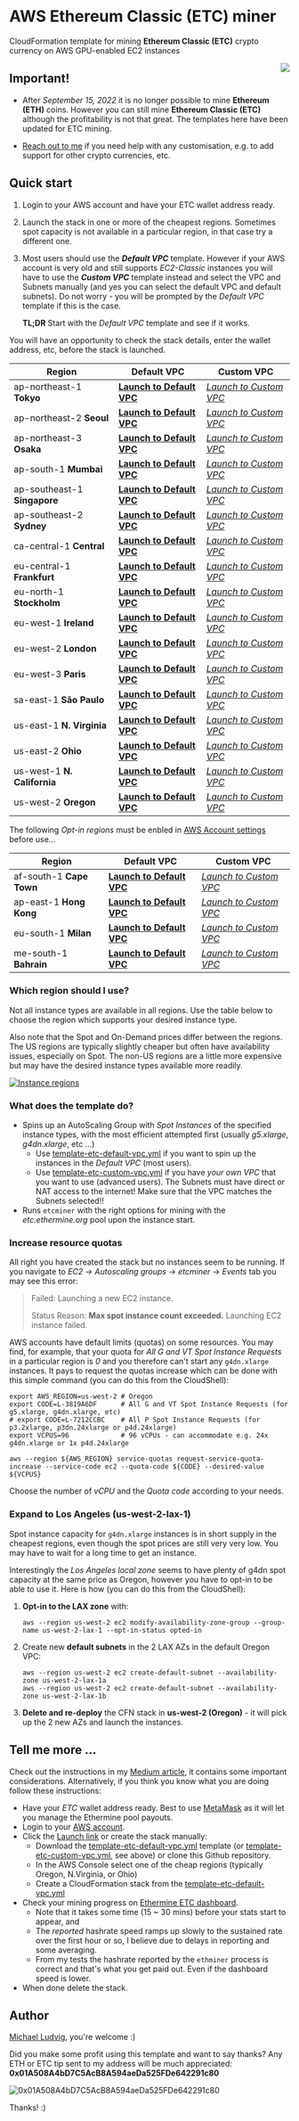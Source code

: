 # AWS Ethereum Classic (ETC) miner

CloudFormation template for mining **Ethereum Classic (ETC)** crypto currency on AWS GPU-enabled EC2 instances

<img align="right" src="https://upload.wikimedia.org/wikipedia/commons/thumb/0/05/Ethereum_logo_2014.svg/128px-Ethereum_logo_2014.svg.png"/>

## Important!

- After _September 15, 2022_ it is no longer possible to mine **Ethereum (ETH)** coins.
  However you can still mine **Ethereum Classic (ETC)** although the profitability is not that great.
  The templates here have been updated for ETC mining.

- [Reach out to me](../../issues) if you need help with any customisation, e.g. to add support for other crypto currencies, etc.

## Quick start

1. Login to your AWS account and have your ETC wallet address ready.
2. Launch the stack in one or more of the cheapest regions. Sometimes spot
   capacity is not available in a particular region, in that case try a different
   one.
3. Most users should use the _**Default VPC**_ template. However if your AWS account
   is very old and still supports _EC2-Classic_ instances
   you will have to use the _**Custom VPC**_ template instead and select the VPC
   and Subnets manually (and yes you can select the default VPC and default
   subnets). Do not worry - you will be prompted by the _Default VPC_ template if
   this is the case.

   **TL;DR** Start with the *Default VPC* template and see if it works.

You will have an opportunity to check the stack details, enter the wallet address, etc, before the stack is launched.

|Region|Default VPC|Custom VPC|
|------|-----------|----------|
|ap-northeast-1 **Tokyo**|[**Launch to Default VPC**](https://console.aws.amazon.com/cloudformation/home?region=ap-northeast-1#/stacks/new?stackName=etcminer&templateURL=https://s3.us-west-2.amazonaws.com/cnl4uehyq6/etcminer/template-etc-default-vpc.yml)|[_Launch to Custom VPC_](https://console.aws.amazon.com/cloudformation/home?region=ap-northeast-1#/stacks/new?stackName=etcminer&templateURL=https://s3.us-west-2.amazonaws.com/cnl4uehyq6/etcminer/template-etc-custom-vpc.yml)|
|ap-northeast-2 **Seoul**|[**Launch to Default VPC**](https://console.aws.amazon.com/cloudformation/home?region=ap-northeast-2#/stacks/new?stackName=etcminer&templateURL=https://s3.us-west-2.amazonaws.com/cnl4uehyq6/etcminer/template-etc-default-vpc.yml)|[_Launch to Custom VPC_](https://console.aws.amazon.com/cloudformation/home?region=ap-northeast-2#/stacks/new?stackName=etcminer&templateURL=https://s3.us-west-2.amazonaws.com/cnl4uehyq6/etcminer/template-etc-custom-vpc.yml)|
|ap-northeast-3 **Osaka**|[**Launch to Default VPC**](https://console.aws.amazon.com/cloudformation/home?region=ap-northeast-3#/stacks/new?stackName=etcminer&templateURL=https://s3.us-west-2.amazonaws.com/cnl4uehyq6/etcminer/template-etc-default-vpc.yml)|[_Launch to Custom VPC_](https://console.aws.amazon.com/cloudformation/home?region=ap-northeast-3#/stacks/new?stackName=etcminer&templateURL=https://s3.us-west-2.amazonaws.com/cnl4uehyq6/etcminer/template-etc-custom-vpc.yml)|
|ap-south-1 **Mumbai**|[**Launch to Default VPC**](https://console.aws.amazon.com/cloudformation/home?region=ap-south-1#/stacks/new?stackName=etcminer&templateURL=https://s3.us-west-2.amazonaws.com/cnl4uehyq6/etcminer/template-etc-default-vpc.yml)|[_Launch to Custom VPC_](https://console.aws.amazon.com/cloudformation/home?region=ap-south-1#/stacks/new?stackName=etcminer&templateURL=https://s3.us-west-2.amazonaws.com/cnl4uehyq6/etcminer/template-etc-custom-vpc.yml)|
|ap-southeast-1 **Singapore**|[**Launch to Default VPC**](https://console.aws.amazon.com/cloudformation/home?region=ap-southeast-1#/stacks/new?stackName=etcminer&templateURL=https://s3.us-west-2.amazonaws.com/cnl4uehyq6/etcminer/template-etc-default-vpc.yml)|[_Launch to Custom VPC_](https://console.aws.amazon.com/cloudformation/home?region=ap-southeast-1#/stacks/new?stackName=etcminer&templateURL=https://s3.us-west-2.amazonaws.com/cnl4uehyq6/etcminer/template-etc-custom-vpc.yml)|
|ap-southeast-2 **Sydney**|[**Launch to Default VPC**](https://console.aws.amazon.com/cloudformation/home?region=ap-southeast-2#/stacks/new?stackName=etcminer&templateURL=https://s3.us-west-2.amazonaws.com/cnl4uehyq6/etcminer/template-etc-default-vpc.yml)|[_Launch to Custom VPC_](https://console.aws.amazon.com/cloudformation/home?region=ap-southeast-2#/stacks/new?stackName=etcminer&templateURL=https://s3.us-west-2.amazonaws.com/cnl4uehyq6/etcminer/template-etc-custom-vpc.yml)|
|ca-central-1 **Central**|[**Launch to Default VPC**](https://console.aws.amazon.com/cloudformation/home?region=ca-central-1#/stacks/new?stackName=etcminer&templateURL=https://s3.us-west-2.amazonaws.com/cnl4uehyq6/etcminer/template-etc-default-vpc.yml)|[_Launch to Custom VPC_](https://console.aws.amazon.com/cloudformation/home?region=ca-central-1#/stacks/new?stackName=etcminer&templateURL=https://s3.us-west-2.amazonaws.com/cnl4uehyq6/etcminer/template-etc-custom-vpc.yml)|
|eu-central-1 **Frankfurt**|[**Launch to Default VPC**](https://console.aws.amazon.com/cloudformation/home?region=eu-central-1#/stacks/new?stackName=etcminer&templateURL=https://s3.us-west-2.amazonaws.com/cnl4uehyq6/etcminer/template-etc-default-vpc.yml)|[_Launch to Custom VPC_](https://console.aws.amazon.com/cloudformation/home?region=eu-central-1#/stacks/new?stackName=etcminer&templateURL=https://s3.us-west-2.amazonaws.com/cnl4uehyq6/etcminer/template-etc-custom-vpc.yml)|
|eu-north-1 **Stockholm**|[**Launch to Default VPC**](https://console.aws.amazon.com/cloudformation/home?region=eu-north-1#/stacks/new?stackName=etcminer&templateURL=https://s3.us-west-2.amazonaws.com/cnl4uehyq6/etcminer/template-etc-default-vpc.yml)|[_Launch to Custom VPC_](https://console.aws.amazon.com/cloudformation/home?region=eu-north-1#/stacks/new?stackName=etcminer&templateURL=https://s3.us-west-2.amazonaws.com/cnl4uehyq6/etcminer/template-etc-custom-vpc.yml)|
|eu-west-1 **Ireland**|[**Launch to Default VPC**](https://console.aws.amazon.com/cloudformation/home?region=eu-west-1#/stacks/new?stackName=etcminer&templateURL=https://s3.us-west-2.amazonaws.com/cnl4uehyq6/etcminer/template-etc-default-vpc.yml)|[_Launch to Custom VPC_](https://console.aws.amazon.com/cloudformation/home?region=eu-west-1#/stacks/new?stackName=etcminer&templateURL=https://s3.us-west-2.amazonaws.com/cnl4uehyq6/etcminer/template-etc-custom-vpc.yml)|
|eu-west-2 **London**|[**Launch to Default VPC**](https://console.aws.amazon.com/cloudformation/home?region=eu-west-2#/stacks/new?stackName=etcminer&templateURL=https://s3.us-west-2.amazonaws.com/cnl4uehyq6/etcminer/template-etc-default-vpc.yml)|[_Launch to Custom VPC_](https://console.aws.amazon.com/cloudformation/home?region=eu-west-2#/stacks/new?stackName=etcminer&templateURL=https://s3.us-west-2.amazonaws.com/cnl4uehyq6/etcminer/template-etc-custom-vpc.yml)|
|eu-west-3 **Paris**|[**Launch to Default VPC**](https://console.aws.amazon.com/cloudformation/home?region=eu-west-3#/stacks/new?stackName=etcminer&templateURL=https://s3.us-west-2.amazonaws.com/cnl4uehyq6/etcminer/template-etc-default-vpc.yml)|[_Launch to Custom VPC_](https://console.aws.amazon.com/cloudformation/home?region=eu-west-3#/stacks/new?stackName=etcminer&templateURL=https://s3.us-west-2.amazonaws.com/cnl4uehyq6/etcminer/template-etc-custom-vpc.yml)|
|sa-east-1 **São Paulo**|[**Launch to Default VPC**](https://console.aws.amazon.com/cloudformation/home?region=sa-east-1#/stacks/new?stackName=etcminer&templateURL=https://s3.us-west-2.amazonaws.com/cnl4uehyq6/etcminer/template-etc-default-vpc.yml)|[_Launch to Custom VPC_](https://console.aws.amazon.com/cloudformation/home?region=sa-east-1#/stacks/new?stackName=etcminer&templateURL=https://s3.us-west-2.amazonaws.com/cnl4uehyq6/etcminer/template-etc-custom-vpc.yml)|
|us-east-1 **N. Virginia**|[**Launch to Default VPC**](https://console.aws.amazon.com/cloudformation/home?region=us-east-1#/stacks/new?stackName=etcminer&templateURL=https://s3.us-west-2.amazonaws.com/cnl4uehyq6/etcminer/template-etc-default-vpc.yml)|[_Launch to Custom VPC_](https://console.aws.amazon.com/cloudformation/home?region=us-east-1#/stacks/new?stackName=etcminer&templateURL=https://s3.us-west-2.amazonaws.com/cnl4uehyq6/etcminer/template-etc-custom-vpc.yml)|
|us-east-2 **Ohio**|[**Launch to Default VPC**](https://console.aws.amazon.com/cloudformation/home?region=us-east-2#/stacks/new?stackName=etcminer&templateURL=https://s3.us-west-2.amazonaws.com/cnl4uehyq6/etcminer/template-etc-default-vpc.yml)|[_Launch to Custom VPC_](https://console.aws.amazon.com/cloudformation/home?region=us-east-2#/stacks/new?stackName=etcminer&templateURL=https://s3.us-west-2.amazonaws.com/cnl4uehyq6/etcminer/template-etc-custom-vpc.yml)|
|us-west-1 **N. California**|[**Launch to Default VPC**](https://console.aws.amazon.com/cloudformation/home?region=us-west-1#/stacks/new?stackName=etcminer&templateURL=https://s3.us-west-2.amazonaws.com/cnl4uehyq6/etcminer/template-etc-default-vpc.yml)|[_Launch to Custom VPC_](https://console.aws.amazon.com/cloudformation/home?region=us-west-1#/stacks/new?stackName=etcminer&templateURL=https://s3.us-west-2.amazonaws.com/cnl4uehyq6/etcminer/template-etc-custom-vpc.yml)|
|us-west-2 **Oregon**|[**Launch to Default VPC**](https://console.aws.amazon.com/cloudformation/home?region=us-west-2#/stacks/new?stackName=etcminer&templateURL=https://s3.us-west-2.amazonaws.com/cnl4uehyq6/etcminer/template-etc-default-vpc.yml)|[_Launch to Custom VPC_](https://console.aws.amazon.com/cloudformation/home?region=us-west-2#/stacks/new?stackName=etcminer&templateURL=https://s3.us-west-2.amazonaws.com/cnl4uehyq6/etcminer/template-etc-custom-vpc.yml)|

The following *Opt-in regions* must be enbled in [AWS Account settings](https://us-east-1.console.aws.amazon.com/billing/home#/account) before use...

|Region|Default VPC|Custom VPC|
|------|-----------|----------|
|af-south-1 **Cape Town**|[**Launch to Default VPC**](https://console.aws.amazon.com/cloudformation/home?region=af-south-1#/stacks/new?stackName=etcminer&templateURL=https://s3.us-west-2.amazonaws.com/cnl4uehyq6/etcminer/template-etc-default-vpc.yml)|[_Launch to Custom VPC_](https://console.aws.amazon.com/cloudformation/home?region=af-south-1#/stacks/new?stackName=etcminer&templateURL=https://s3.us-west-2.amazonaws.com/cnl4uehyq6/etcminer/template-etc-custom-vpc.yml)|
|ap-east-1 **Hong Kong**|[**Launch to Default VPC**](https://console.aws.amazon.com/cloudformation/home?region=ap-east-1#/stacks/new?stackName=etcminer&templateURL=https://s3.us-west-2.amazonaws.com/cnl4uehyq6/etcminer/template-etc-default-vpc.yml)|[_Launch to Custom VPC_](https://console.aws.amazon.com/cloudformation/home?region=ap-east-1#/stacks/new?stackName=etcminer&templateURL=https://s3.us-west-2.amazonaws.com/cnl4uehyq6/etcminer/template-etc-custom-vpc.yml)|
|eu-south-1 **Milan**|[**Launch to Default VPC**](https://console.aws.amazon.com/cloudformation/home?region=eu-south-1#/stacks/new?stackName=etcminer&templateURL=https://s3.us-west-2.amazonaws.com/cnl4uehyq6/etcminer/template-etc-default-vpc.yml)|[_Launch to Custom VPC_](https://console.aws.amazon.com/cloudformation/home?region=eu-south-1#/stacks/new?stackName=etcminer&templateURL=https://s3.us-west-2.amazonaws.com/cnl4uehyq6/etcminer/template-etc-custom-vpc.yml)|
|me-south-1 **Bahrain**|[**Launch to Default VPC**](https://console.aws.amazon.com/cloudformation/home?region=me-south-1#/stacks/new?stackName=etcminer&templateURL=https://s3.us-west-2.amazonaws.com/cnl4uehyq6/etcminer/template-etc-default-vpc.yml)|[_Launch to Custom VPC_](https://console.aws.amazon.com/cloudformation/home?region=me-south-1#/stacks/new?stackName=etcminer&templateURL=https://s3.us-west-2.amazonaws.com/cnl4uehyq6/etcminer/template-etc-custom-vpc.yml)|

### Which region should I use?

Not all instance types are available in all regions. Use the table below to
choose the region which supports your desired instance type.

Also note that the Spot and On-Demand prices differ between the regions. The US
regions are typically slightly cheaper but often have availability issues,
especially on Spot. The non-US regions are a little more expensive but may have
the desired instance types available more readily. 

[![Instance regions](tools/instance-regions.png)](tools/instance-regions.png)

### What does the template do?

* Spins up an AutoScaling Group with *Spot Instances* of the specified instance types, with the most efficient attempted first (usually *g5.xlarge*, *g4dn.xlarge*, etc ...)
  * Use [template-etc-default-vpc.yml](template-etc-default-vpc.yml) if you want to spin up the instances in the _Default VPC_ (most users).
  * Use [template-etc-custom-vpc.yml](template-etc-custom-vpc.yml) if you have _your own VPC_ that you want to use (advanced users). 
    The Subnets must have direct or NAT access to the internet! Make sure that the VPC matches the Subnets selected!!
* Runs `etcminer` with the right options for mining with the _etc.ethermine.org_ pool upon the instance start.

### Increase resource quotas

All right you have created the stack but no instances seem to be running. If you navigate to *EC2* -> *Autoscaling groups* 
-> *etcminer* -> *Events* tab you may see this error:

> Failed: Launching a new EC2 instance.
> 
> Status Reason: **Max spot instance count exceeded.** Launching EC2 instance failed.

AWS accounts have default limits (quotas) on some resources. You may find, for example, that your quota for 
_All G and VT Spot Instance Requests_ in a particular region is *0* and you therefore can't start any `g4dn.xlarge` instances.
It pays to request the quotas increase which can be done with this simple command (you can do this from the CloudShell):

```
export AWS_REGION=us-west-2 # Oregon
export CODE=L-3819A6DF      # All G and VT Spot Instance Requests (for g5.xlarge, g4dn.xlarge, etc)
# export CODE=L-7212CCBC    # All P Spot Instance Requests (for p3.2xlarge, p3dn.24xlarge or p4d.24xlarge)
export VCPUS=96             # 96 vCPUs - can accommodate e.g. 24x g4dn.xlarge or 1x p4d.24xlarge

aws --region ${AWS_REGION} service-quotas request-service-quota-increase --service-code ec2 --quota-code ${CODE} --desired-value ${VCPUS}
```

Choose the number of *vCPU* and the *Quota code* according to your needs.

### Expand to Los Angeles (us-west-2-lax-1)

Spot instance capacity for `g4dn.xlarge` instances is in short supply in the cheapest regions, even though the spot 
prices are still very very low. You may have to wait for a long time to get an instance.

Interestingly the *Los Angeles local zone* seems to have plenty of g4dn spot capacity at the same price as Oregon, 
however you have to opt-in to be able to use it. Here is how (you can do this from the CloudShell):

1. **Opt-in to the LAX zone** with: 
    ```
    aws --region us-west-2 ec2 modify-availability-zone-group --group-name us-west-2-lax-1 --opt-in-status opted-in
    ```
2. Create new **default subnets** in the 2 LAX AZs in the default Oregon VPC:
    ```
    aws --region us-west-2 ec2 create-default-subnet --availability-zone us-west-2-lax-1a
    aws --region us-west-2 ec2 create-default-subnet --availability-zone us-west-2-lax-1b
    ```
3. **Delete and re-deploy** the CFN stack in **us-west-2 (Oregon)** - it will pick up the 2 new AZs and launch the instances.

## Tell me more ...

Check out the instructions in my [Medium article](https://michael-ludvig.medium.com/mining-ethereum-on-aws-is-it-worth-it-f13645c12eec),
it contains some important considerations. Alternatively, if you think you know what you are doing follow these instructions:

* Have your *ETC* wallet address ready. Best to use [MetaMask](https://metamask.io) as it will let you manage the Ethermine pool payouts.
* Login to your [AWS account](https://aws.amazon.com).
* Click the [Launch link](https://console.aws.amazon.com/cloudformation/home?region=us-west-2#/stacks/new?stackName=etcminer&templateURL=https://s3.us-west-2.amazonaws.com/cnl4uehyq6/etcminer/template-etc-default-vpc.yml) or create the stack manually:
  * Download the [template-etc-default-vpc.yml](template-etc-default-vpc.yml) template (or [template-etc-custom-vpc.yml](template-etc-custom-vpc.yml), see above) or clone this Github repository.
  * In the AWS Console select one of the cheap regions (typically Oregon, N.Virginia, or Ohio)
  * Create a CloudFormation stack from the [template-etc-default-vpc.yml](template-etc-default-vpc.yml)
* Check your mining progress on [Ethermine ETC dashboard](https://etc.ethermine.org/). 
  * Note that it takes some time (15 ~ 30 mins) before your stats start to appear, and 
  * The *reported* hashrate speed ramps up slowly to the sustained rate over the first hour or
    so, I believe due to delays in reporting and some averaging. 
  * From my tests the hashrate reported by the `ethminer` process is correct and that's what you get paid out. Even if the dashboard speed is lower.
* When done delete the stack.

## Author

[Michael Ludvig](https://aws.nz), you're welcome :)

Did you make some profit using this template and want to say thanks? Any ETH or ETC tip sent to my address will be much appreciated: **0x01A508A4bD7C5AcB8A594aeDa525FDe642291c80**

![0x01A508A4bD7C5AcB8A594aeDa525FDe642291c80](qr.png)

Thanks! :)
